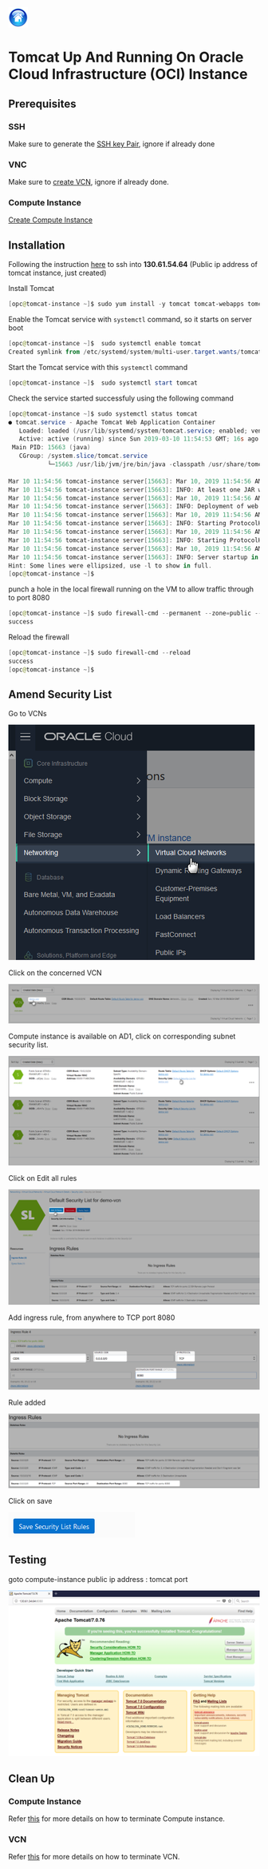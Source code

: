 [![Home](../resources/home.png#center)](../README.md)

# Tomcat Up And Running On Oracle Cloud Infrastructure (OCI) Instance

## Prerequisites

### SSH

Make sure to generate the [SSH key Pair](GeneratingSshKey.md), ignore if already done

### VNC

Make sure to [create VCN](CreatingVCN.md), ignore if already done.

### Compute Instance

[Create Compute Instance](CreatingComputeInstance.md)


## Installation

Following the instruction [here](CreatingComputeInstance.md#connecting-to-provisioned-instance) to ssh into **130.61.54.64** (Public ip address of tomcat instance, just created)


Install Tomcat

```Powershell
[opc@tomcat-instance ~]$ sudo yum install -y tomcat tomcat-webapps tomcat-admin-webapps
```
Enable the Tomcat service with `systemctl` command, so it starts on server boot

```Powershell
[opc@tomcat-instance ~]$  sudo systemctl enable tomcat
Created symlink from /etc/systemd/system/multi-user.target.wants/tomcat.service to /usr/lib/systemd/system/tomcat.service.

```
Start the Tomcat service with this `systemctl` command

```Powershell
[opc@tomcat-instance ~]$  sudo systemctl start tomcat
```
Check the service started successfuly using the following command 

```Powershell
[opc@tomcat-instance ~]$ sudo systemctl status tomcat
● tomcat.service - Apache Tomcat Web Application Container
   Loaded: loaded (/usr/lib/systemd/system/tomcat.service; enabled; vendor preset: disabled)
   Active: active (running) since Sun 2019-03-10 11:54:53 GMT; 16s ago
 Main PID: 15663 (java)
   CGroup: /system.slice/tomcat.service
           └─15663 /usr/lib/jvm/jre/bin/java -classpath /usr/share/tomcat/bin/bootstrap.jar:/usr/share/tomcat/bin/tomcat-juli.jar:/usr/share/java/commons-daemon.jar -Dcatalina.base=/usr/share...

Mar 10 11:54:56 tomcat-instance server[15663]: Mar 10, 2019 11:54:56 AM org.apache.catalina.startup.TldConfig execute
Mar 10 11:54:56 tomcat-instance server[15663]: INFO: At least one JAR was scanned for TLDs yet contained no TLDs. Enable debug logging for this logger for a complete list of JARs ...lation time.
Mar 10 11:54:56 tomcat-instance server[15663]: Mar 10, 2019 11:54:56 AM org.apache.catalina.startup.HostConfig deployDirectory
Mar 10 11:54:56 tomcat-instance server[15663]: INFO: Deployment of web application directory /var/lib/tomcat/webapps/sample has finished in 263 ms
Mar 10 11:54:56 tomcat-instance server[15663]: Mar 10, 2019 11:54:56 AM org.apache.coyote.AbstractProtocol start
Mar 10 11:54:56 tomcat-instance server[15663]: INFO: Starting ProtocolHandler ["http-bio-8080"]
Mar 10 11:54:56 tomcat-instance server[15663]: Mar 10, 2019 11:54:56 AM org.apache.coyote.AbstractProtocol start
Mar 10 11:54:56 tomcat-instance server[15663]: INFO: Starting ProtocolHandler ["ajp-bio-8009"]
Mar 10 11:54:56 tomcat-instance server[15663]: Mar 10, 2019 11:54:56 AM org.apache.catalina.startup.Catalina start
Mar 10 11:54:56 tomcat-instance server[15663]: INFO: Server startup in 2177 ms
Hint: Some lines were ellipsized, use -l to show in full.
[opc@tomcat-instance ~]$

```

punch a hole in the local firewall running on the VM to allow traffic through to port 8080

```Powershell
[opc@tomcat-instance ~]$ sudo firewall-cmd --permanent --zone=public --add-port=8080/tcp
success

```
Reload the firewall

```Powershell
[opc@tomcat-instance ~]$ sudo firewall-cmd --reload
success
[opc@tomcat-instance ~]$
```
## Amend Security List

Go to VCNs

![](../resources/goto-vcn.png)

Click on the concerned VCN

![](../resources/vcn-details2.png)

Compute instance is available on AD1, click on corresponding subnet security list.

![](../resources/vcn-ad1-security-list.png)

Click on Edit all rules

![](../resources/edit-default-security-list.png)

Add ingress rule, from anywhere to TCP port 8080

![](../resources/ingress-8080-tcp.png)

Rule added

![](../resources/ingress-8080-tcp-added.png)

Click on save

![](../resources/save-security-list.png)

## Testing

goto compute-instance public ip address : tomcat port

![](../resources/tomcat-up-and-running.png)

## Clean Up 

### Compute Instance

Refer [this](CreatingComputeInstance.md#termination) for more details on how to terminate Compute instance.

### VCN

Refer [this](CreatingVCN.md#terminating-vcn) for more details on how to terminate VCN.

